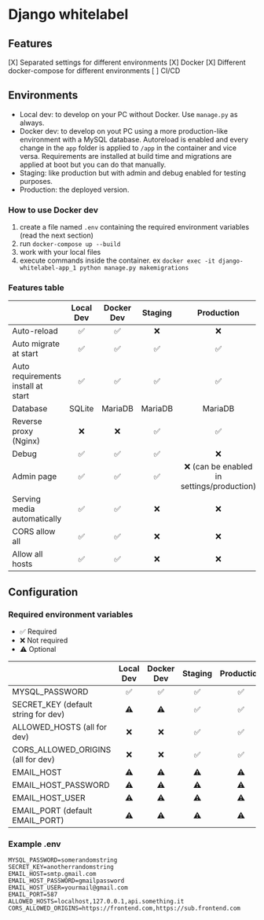 # Django whitelabel

## Features

[X] Separated settings for different environments
[X] Docker
[X] Different docker-compose for different environments
[ ] CI/CD

## Environments

- Local dev: to develop on your PC without Docker. Use `manage.py` as always.
- Docker dev: to develop on yout PC using a more production-like environment with a MySQL database. Autoreload is enabled and every change in the `app` folder is applied to `/app` in the container and vice versa. Requirements are installed at build time and migrations are applied at boot but you can do that manually.
- Staging: like production but with admin and debug enabled for testing purposes.
- Production: the deployed version.

### How to use Docker dev

1. create a file named `.env` containing the required environment variables (read the next section)
2. run `docker-compose up --build`
3. work with your local files
4. execute commands inside the container. ex `docker exec -it django-whitelabel-app_1 python manage.py makemigrations`

### Features table

|                                    | Local Dev | Docker Dev | Staging |                 Production                 |
| ---------------------------------- | :-------: | :--------: | :-----: | :----------------------------------------: |
| Auto-reload                        |    ✅     |     ✅     |   ❌    |                     ❌                     |
| Auto migrate at start              |    ✅     |     ✅     |   ✅    |                     ✅                     |
| Auto requirements install at start |    ✅     |     ✅     |   ✅    |                     ✅                     |
| Database                           |  SQLite   |  MariaDB   | MariaDB |                  MariaDB                   |
| Reverse proxy (Nginx)              |    ❌     |     ❌     |   ✅    |                     ✅                     |
| Debug                              |    ✅     |     ✅     |   ✅    |                     ❌                     |
| Admin page                         |    ✅     |     ✅     |   ✅    | ❌ (can be enabled in settings/production) |
| Serving media automatically        |    ✅     |     ✅     |   ❌    |                     ❌                     |
| CORS allow all                     |    ✅     |     ✅     |   ❌    |                     ❌                     |
| Allow all hosts                    |    ✅     |     ✅     |   ❌    |                     ❌                     |

## Configuration

### Required environment variables

- ✅ Required
- ❌ Not required
- ⚠️ Optional

|                                     | Local Dev | Docker Dev | Staging | Production |
| ----------------------------------- | :-------: | :--------: | :-----: | :--------: |
| MYSQL_PASSWORD                      |    ✅     |     ✅     |   ✅    |     ✅     |
| SECRET_KEY (default string for dev) |    ⚠️     |     ⚠️     |   ✅    |     ✅     |
| ALLOWED_HOSTS (all for dev)         |    ❌     |     ❌     |   ✅    |     ✅     |
| CORS_ALLOWED_ORIGINS (all for dev)  |    ❌     |     ❌     |   ✅    |     ✅     |
| EMAIL_HOST                          |    ⚠️     |     ⚠️     |   ⚠️    |     ⚠️     |
| EMAIL_HOST_PASSWORD                 |    ⚠️     |     ⚠️     |   ⚠️    |     ⚠️     |
| EMAIL_HOST_USER                     |    ⚠️     |     ⚠️     |   ⚠️    |     ⚠️     |
| EMAIL_PORT (default EMAIL_PORT)     |    ⚠️     |     ⚠️     |   ⚠️    |     ⚠️     |

### Example .env

```
MYSQL_PASSWORD=somerandomstring
SECRET_KEY=anotherrandomstring
EMAIL_HOST=smtp.gmail.com
EMAIL_HOST_PASSWORD=gmailpassword
EMAIL_HOST_USER=yourmail@gmail.com
EMAIL_PORT=587
ALLOWED_HOSTS=localhost,127.0.0.1,api.something.it
CORS_ALLOWED_ORIGINS=https://frontend.com,https://sub.frontend.com
```
